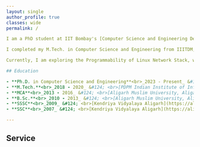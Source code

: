 ```yaml
---
layout: single
author_profile: true
classes: wide
permalink: /

I am a PhD student at IIT Bombay's [Computer Science and Engineering Department](https://www.cse.iitb.ac.in/), working under the guidance of [Prof. Mythili Vutukuru](https://www.cse.iitb.ac.in/~mythili/), exploring the area of Systems and Networking.

I completed my M.Tech. in Computer Science and Engineering from IIITDM, Jabalpur. Before that, I completed my MCA from the Department of Computer Science and B.Sc. from Women's College of [Aligarh Muslim University, Aligarh] (https://www.amu.ac.in/). I also interned at Wipro Ltd. in Greater Noida after MCA.

Currently, I am exploring the Programmability of Linux Network Stack, which plays a pivotal role in granting developers the ability to modify, extend, and optimize networking behaviors within the Linux operating system. In my PhD seminar [abstract], I reviewed several research works showcasing the possibility of programmability at different levels of Linux Operating System. 

## Education

- **Ph.D. in Computer Science and Engineering**<br>_2023 - Present_ &#124; <br>[Indian Institute of Technology Bombay](https://www.iitb.ac.in/)
- **M.Tech.**<br>_2018 - 2020_ &#124; <br>[PDPM Indian Institute of Information Technology, Design and Manufacturing, Jabalpur](https://www.iiitdmj.ac.in/)
- **MCA**<br>_2013 - 2016_ &#124; <br>[Aligarh Muslim University, Aligarh](https://www.amu.ac.in/)
- **B.Sc.**<br>_2010 - 2013_ &#124; <br>[Aligarh Muslim University, Aligarh](https://www.amu.ac.in/)
- **SSSC**<br>_2009_ &#124; <br>[Kendriya Vidyalaya Aligarh](https://aligarh.kvs.ac.in/)
- **SSC**<br>_2007_ &#124; <br>[Kendriya Vidyalaya Aligarh](https://aligarh.kvs.ac.in/)

---
```

## Service
